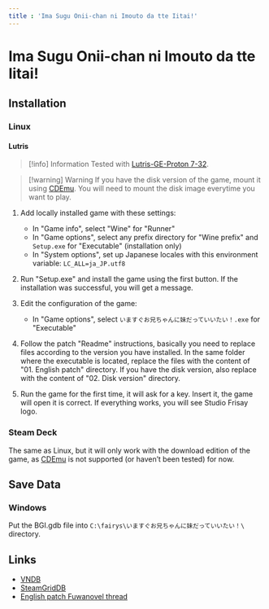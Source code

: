 ```yaml
---
title : 'Ima Sugu Onii-chan ni Imouto da tte Iitai!'
---
```


# Ima Sugu Onii-chan ni Imouto da tte Iitai!
## Installation

### Linux

#### Lutris

> [!info] Information
> Tested with [Lutris-GE-Proton 7-32](/linux/adding-wine-versions).

> [!warning] Warning
> If you have the disk version of the game, mount it using [CDEmu](/linux/cdemu). You will need to mount the disk image everytime you want to play.

1. Add locally installed game with these settings:

   * In "Game info", select "Wine" for "Runner"
   * In "Game options", select any prefix directory for "Wine prefix" and `Setup.exe` for "Executable" (installation only)
   * In "System options", set up Japanese locales with this environment variable: `LC_ALL=ja_JP.utf8`

2. Run "Setup.exe" and install the game using the first button. If the installation was successful, you will get a message.
3. Edit the configuration of the game:

   * In "Game options", select `いますぐお兄ちゃんに妹だっていいたい！.exe` for "Executable"

4. Follow the patch "Readme" instructions, basically you need to replace files according to the version you have installed. In the same folder where the executable is located, replace the files with the content of "01. English patch" directory. If you have the disk version, also replace with the content of "02. Disk version" directory.
5. Run the game for the first time, it will ask for a key. Insert it, the game will open it is correct. If everything works, you will see Studio Frisay logo.

### Steam Deck

The same as Linux, but it will only work with the download edition of the game, as [CDEmu](/linux/cdemu) is not supported (or haven’t been tested) for now.

## Save Data

### Windows

Put the BGI.gdb file into `C:\fairys\いますぐお兄ちゃんに妹だっていいたい！\` directory.

## Links

* [VNDB](https://vndb.org/v7766)
* [SteamGridDB](https://www.steamgriddb.com/game/5346059)
* [English patch Fuwanovel thread](https://forums.fuwanovel.net/topic/24866-studio-frisay-imasugu-onii-chan-ni-imouto-datte-iitai-translation-project-released/)